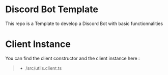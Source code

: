 # Discord Bot Template

This repo is a Template to develop a Discord Bot with basic functionnalities

# Client Instance
You can find the client constructor and the client instance here :
> - /src/utils.client.ts
